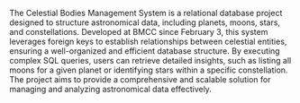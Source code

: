 The Celestial Bodies Management System is a relational database project designed to structure astronomical data, including planets, moons, stars, and constellations.
Developed at BMCC since February 3, this system leverages foreign keys to establish relationships between celestial entities, ensuring a well-organized and efficient database structure.
By executing complex SQL queries, users can retrieve detailed insights, such as listing all moons for a given planet or identifying stars within a specific constellation.
The project aims to provide a comprehensive and scalable solution for managing and analyzing astronomical data effectively.

